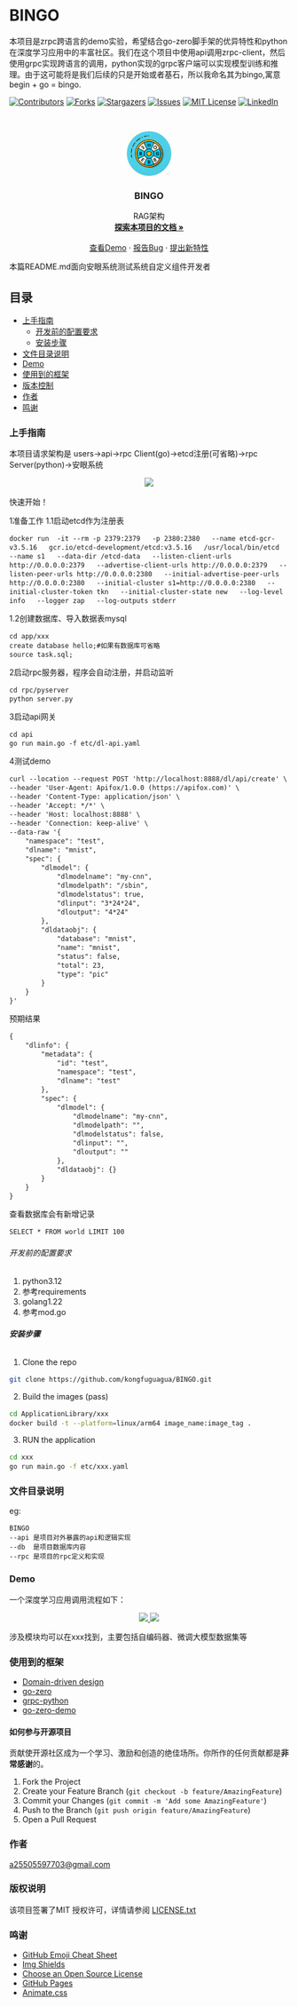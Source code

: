 # BINGO

本项目是zrpc跨语言的demo实验，希望结合go-zero脚手架的优异特性和python在深度学习应用中的丰富社区。我们在这个项目中使用api调用zrpc-client，然后使用grpc实现跨语言的调用，python实现的grpc客户端可以实现模型训练和推理。由于这可能将是我们后续的只是开始或者基石，所以我命名其为bingo,寓意begin + go = bingo.  

<!-- PROJECT SHIELDS -->

[![Contributors][contributors-shield]][contributors-url]
[![Forks][forks-shield]][forks-url]
[![Stargazers][stars-shield]][stars-url]
[![Issues][issues-shield]][issues-url]
[![MIT License][license-shield]][license-url]
[![LinkedIn][linkedin-shield]][linkedin-url]

<!-- PROJECT LOGO -->
<br />

<p align="center">
  <a href="https://github.com/kongfuguagua/BINGO/blob/main/BINGO.png">
    <img src="BINGO.png" alt="Logo" width="80" height="80">
  </a>

  <h3 align="center">BINGO</h3>
  <p align="center">
    RAG架构
    <br />
    <a href="https://github.com/kongfuguagua/BINGO"><strong>探索本项目的文档 »</strong></a>
    <br />
    <br />
    <a href="https://github.com/kongfuguagua/BINGO">查看Demo</a>
    ·
    <a href="https://github.com/kongfuguagua/BINGO/issues">报告Bug</a>
    ·
    <a href="https://github.com/kongfuguagua/BINGO/issues">提出新特性</a>
  </p>

</p>


 本篇README.md面向安眼系统测试系统自定义组件开发者
 
## 目录

- [上手指南](#上手指南)
  - [开发前的配置要求](#开发前的配置要求)
  - [安装步骤](#安装步骤)
- [文件目录说明](#文件目录说明)
- [Demo](#Demo)
- [使用到的框架](#使用到的框架)
- [版本控制](#版本控制)
- [作者](#作者)
- [鸣谢](#鸣谢)

### 上手指南

本项目请求架构是 users->api->rpc Client(go)->etcd注册(可省略)->rpc Server(python)->安眼系统
<p align="center">
  <a href="https://github.com/kongfuguagua/BINGO/">
    <img src="device.png">
  </a>
  </p>
</p>

快速开始！


1准备工作
1.1启动etcd作为注册表
```
docker run  -it --rm -p 2379:2379   -p 2380:2380   --name etcd-gcr-v3.5.16   gcr.io/etcd-development/etcd:v3.5.16   /usr/local/bin/etcd   --name s1   --data-dir /etcd-data   --listen-client-urls http://0.0.0.0:2379   --advertise-client-urls http://0.0.0.0:2379   --listen-peer-urls http://0.0.0.0:2380   --initial-advertise-peer-urls http://0.0.0.0:2380   --initial-cluster s1=http://0.0.0.0:2380   --initial-cluster-token tkn   --initial-cluster-state new   --log-level info   --logger zap   --log-outputs stderr
```
1.2创建数据库、导入数据表mysql
```
cd app/xxx
create database hello;#如果有数据库可省略
source task.sql;
```
2启动rpc服务器，程序会自动注册，并启动监听
```
cd rpc/pyserver
python server.py
```
3启动api网关
```
cd api
go run main.go -f etc/dl-api.yaml
```
4测试demo
```
curl --location --request POST 'http://localhost:8888/dl/api/create' \
--header 'User-Agent: Apifox/1.0.0 (https://apifox.com)' \
--header 'Content-Type: application/json' \
--header 'Accept: */*' \
--header 'Host: localhost:8888' \
--header 'Connection: keep-alive' \
--data-raw '{
    "namespace": "test",
    "dlname": "mnist",
    "spec": {
        "dlmodel": {
            "dlmodelname": "my-cnn",
            "dlmodelpath": "/sbin",
            "dlmodelstatus": true,
            "dlinput": "3*24*24",
            "dloutput": "4*24"
        },
        "dldataobj": {
            "database": "mnist",
            "name": "mnist",
            "status": false,
            "total": 23,
            "type": "pic"
        }
    }
}'
```
预期结果
```
{
    "dlinfo": {
        "metadata": {
            "id": "test",
            "namespace": "test",
            "dlname": "test"
        },
        "spec": {
            "dlmodel": {
                "dlmodelname": "my-cnn",
                "dlmodelpath": "",
                "dlmodelstatus": false,
                "dlinput": "",
                "dloutput": ""
            },
            "dldataobj": {}
        }
    }
}
```
查看数据库会有新增记录
```
SELECT * FROM world LIMIT 100
```
###### 开发前的配置要求

1. python3.12
2. 参考requirements
3. golang1.22
4. 参考mod.go

###### **安装步骤**

1. Clone the repo

```sh
git clone https://github.com/kongfuguagua/BINGO.git
```

2. Build the images (pass)

```sh
cd ApplicationLibrary/xxx
docker build -t --platform=linux/arm64 image_name:image_tag .
```

3. RUN the application

```sh
cd xxx
go run main.go -f etc/xxx.yaml
```

### 文件目录说明
eg:

```
BINGO 
--api 是项目对外暴露的api和逻辑实现
--db  是项目数据库内容
--rpc 是项目的rpc定义和实现
```



### Demo 

一个深度学习应用调用流程如下：

<p align="center">
  <a href="https://github.com/kongfuguagua/BINGO/blob/main/energy.png">
    <img src="energy.png">
  </a>
  <a href="https://github.com/kongfuguagua/BINGO/blob/main/diagram.png">
    <img src="diagram.png">
  </a>
  </p>
</p>

涉及模块均可以在xxx找到，主要包括自编码器、微调大模型数据集等



### 使用到的框架

- [Domain-driven design](https://en.wikipedia.org/wiki/Domain-driven_design)
- [go-zero](https://go-zero.dev/docs/concepts/overview)
- [grpc-python](https://grpc.org.cn/docs/languages/python/basics/)
- [go-zero-demo](https://github.com/zeromicro/zero-doc/blob/main/docs/zero/bookstore.md)

#### 如何参与开源项目

贡献使开源社区成为一个学习、激励和创造的绝佳场所。你所作的任何贡献都是**非常感谢**的。


1. Fork the Project
2. Create your Feature Branch (`git checkout -b feature/AmazingFeature`)
3. Commit your Changes (`git commit -m 'Add some AmazingFeature'`)
4. Push to the Branch (`git push origin feature/AmazingFeature`)
5. Open a Pull Request


### 作者

a25505597703@gmail.com  


### 版权说明

该项目签署了MIT 授权许可，详情请参阅 [LICENSE.txt](https://github.com/kongfuguagua/BINGO/blob/master/LICENSE.txt)

### 鸣谢


- [GitHub Emoji Cheat Sheet](https://www.webpagefx.com/tools/emoji-cheat-sheet)
- [Img Shields](https://shields.io)
- [Choose an Open Source License](https://choosealicense.com)
- [GitHub Pages](https://pages.github.com)
- [Animate.css](https://daneden.github.io/animate.css)

<!-- links -->
[your-project-path]:kongfuguagua/BINGO
[contributors-shield]: https://img.shields.io/github/contributors/kongfuguagua/BINGO?style=flat-square
[contributors-url]: https://github.com/kongfuguagua/BINGO/graphs/contributors
[forks-shield]: https://img.shields.io/github/forks/kongfuguagua/BINGO?style=flat-square
[forks-url]: https://github.com/kongfuguagua/BINGO/network/members
[stars-shield]: https://img.shields.io/github/stars/kongfuguagua/BINGO?style=flat-square
[stars-url]: https://github.com/kongfuguagua/BINGO/stargazers
[issues-shield]: https://img.shields.io/github/issues/kongfuguagua/BINGO?style=flat-square
[issues-url]: https://img.shields.io/github/issues/kongfuguagua/BINGO
[license-shield]: https://img.shields.io/github/license/kongfuguagua/BINGO?style=flat-square
[license-url]: https://github.com/kongfuguagua/BINGO/blob/master/LICENSE.txt
[linkedin-shield]: https://img.shields.io/badge/-LinkedIn-black.svg?style=flat-square&logo=linkedin&colorB=555
[linkedin-url]: https://linkedin.com/in/kongfuguagua